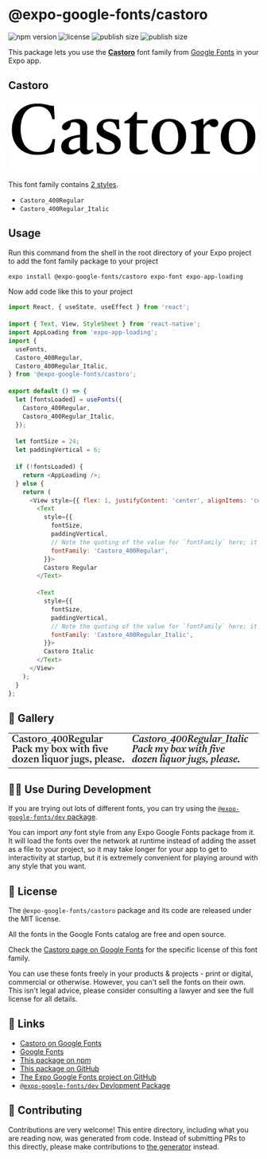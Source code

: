 # @expo-google-fonts/castoro

![npm version](https://flat.badgen.net/npm/v/@expo-google-fonts/castoro)
![license](https://flat.badgen.net/github/license/expo/google-fonts)
![publish size](https://flat.badgen.net/packagephobia/install/@expo-google-fonts/castoro)
![publish size](https://flat.badgen.net/packagephobia/publish/@expo-google-fonts/castoro)

This package lets you use the [**Castoro**](https://fonts.google.com/specimen/Castoro) font family from [Google Fonts](https://fonts.google.com/) in your Expo app.

## Castoro

![Castoro](./font-family.png)

This font family contains [2 styles](#-gallery).

- `Castoro_400Regular`
- `Castoro_400Regular_Italic`

## Usage

Run this command from the shell in the root directory of your Expo project to add the font family package to your project
```sh
expo install @expo-google-fonts/castoro expo-font expo-app-loading
```

Now add code like this to your project
```js
import React, { useState, useEffect } from 'react';

import { Text, View, StyleSheet } from 'react-native';
import AppLoading from 'expo-app-loading';
import {
  useFonts,
  Castoro_400Regular,
  Castoro_400Regular_Italic,
} from '@expo-google-fonts/castoro';

export default () => {
  let [fontsLoaded] = useFonts({
    Castoro_400Regular,
    Castoro_400Regular_Italic,
  });

  let fontSize = 24;
  let paddingVertical = 6;

  if (!fontsLoaded) {
    return <AppLoading />;
  } else {
    return (
      <View style={{ flex: 1, justifyContent: 'center', alignItems: 'center' }}>
        <Text
          style={{
            fontSize,
            paddingVertical,
            // Note the quoting of the value for `fontFamily` here; it expects a string!
            fontFamily: 'Castoro_400Regular',
          }}>
          Castoro Regular
        </Text>

        <Text
          style={{
            fontSize,
            paddingVertical,
            // Note the quoting of the value for `fontFamily` here; it expects a string!
            fontFamily: 'Castoro_400Regular_Italic',
          }}>
          Castoro Italic
        </Text>
      </View>
    );
  }
};

```

## 🔡 Gallery


||||
|-|-|-|
|![Castoro_400Regular](./Castoro_400Regular.ttf.png)|![Castoro_400Regular_Italic](./Castoro_400Regular_Italic.ttf.png)|||


## 👩‍💻 Use During Development

If you are trying out lots of different fonts, you can try using the [`@expo-google-fonts/dev` package](https://github.com/expo/google-fonts/tree/master/font-packages/dev#readme).

You can import *any* font style from any Expo Google Fonts package from it. It will load the fonts
over the network at runtime instead of adding the asset as a file to your project, so it may take longer
for your app to get to interactivity at startup, but it is extremely convenient
for playing around with any style that you want.

## 📖 License

The `@expo-google-fonts/castoro` package and its code are released under the MIT license.

All the fonts in the Google Fonts catalog are free and open source.

Check the [Castoro page on Google Fonts](https://fonts.google.com/specimen/Castoro) for the specific license of this font family.

You can use these fonts freely in your products & projects - print or digital, commercial or otherwise. However, you can't sell the fonts on their own. This isn't legal advice, please consider consulting a lawyer and see the full license for all details.

## 🔗 Links

- [Castoro on Google Fonts](https://fonts.google.com/specimen/Castoro)
- [Google Fonts](https://fonts.google.com/)
- [This package on npm](https://www.npmjs.com/package/@expo-google-fonts/castoro)
- [This package on GitHub](https://github.com/expo/google-fonts/tree/master/font-packages/castoro)
- [The Expo Google Fonts project on GitHub](https://github.com/expo/google-fonts)
- [`@expo-google-fonts/dev` Devlopment Package](https://github.com/expo/google-fonts/tree/master/font-packages/dev)

## 🤝 Contributing

Contributions are very welcome! This entire directory, including what you are reading now, was generated from code. Instead of submitting PRs to this directly, please make contributions to [the generator](https://github.com/expo/google-fonts/tree/master/packages/generator) instead.
